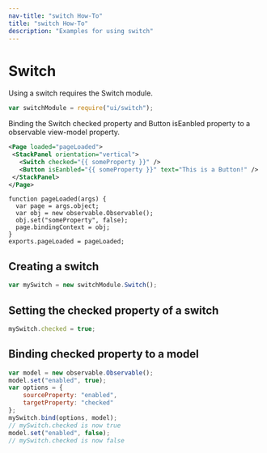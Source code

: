 ```yaml
---
nav-title: "switch How-To"
title: "switch How-To"
description: "Examples for using switch"
---
```

# Switch
Using a switch requires the Switch module.
``` JavaScript
var switchModule = require("ui/switch");
```
Binding the Switch checked property and Button isEanbled property to a observable view-model property.
```XML
<Page loaded="pageLoaded">
 <StackPanel orientation="vertical">
   <Switch checked="{{ someProperty }}" />
   <Button isEanbled="{{ someProperty }}" text="This is a Button!" />
 </StackPanel>
</Page>
```
```JS
function pageLoaded(args) {
  var page = args.object;
  var obj = new observable.Observable();
  obj.set("someProperty", false);
  page.bindingContext = obj;
}
exports.pageLoaded = pageLoaded;
```
## Creating a switch
``` JavaScript
var mySwitch = new switchModule.Switch();
```
## Setting the checked property of a switch
``` JavaScript
mySwitch.checked = true;
```
## Binding checked property to a model
``` JavaScript
var model = new observable.Observable();
model.set("enabled", true);
var options = {
    sourceProperty: "enabled",
    targetProperty: "checked"
};
mySwitch.bind(options, model);
// mySwitch.checked is now true
model.set("enabled", false);
// mySwitch.checked is now false
```
